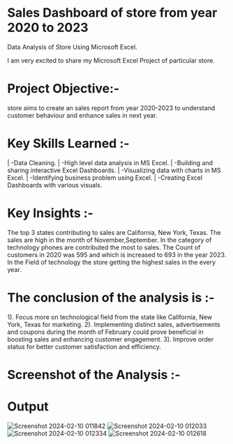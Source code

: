 # Sales Dashboard of store from year 2020 to 2023
Data Analysis of Store Using Microsoft Excel.

I am very excited to share my Microsoft Excel Project of particular store.

# Project Objective:-
 store aims to create an sales report from year 2020-2023 to understand customer behaviour and enhance sales in next year.

# Key Skills Learned :-
| -Data Cleaning.
| -High level data analysis in MS Excel.
| -Building and sharing interactive Excel Dashboards.
| -Visualizing data with charts in MS Excel.
| -Identifying business problem using Excel.
| -Creating Excel Dashboards with various visuals.


# Key Insights :-
The top 3 states contributing to sales are California, New York, Texas.
The sales are high in the month of November,September.
In the category of technology phones are contributed the most to sales.
The Count of customers in 2020 was 595 and which is increased to 693 in the year 2023.
In the Field of technology the store getting the highest sales in the every year.

# The conclusion of the analysis is :-
1). Focus more on technological field from the state like California, New York, Texas for marketing.
2). Implementing distinct sales, advertisements and coupons during the month of February could prove beneficial in boosting sales and enhancing customer engagement.
3). Improve order status for better customer satisfaction and efficiency.


# Screenshot of the Analysis :-
# Output
![Screenshot 2024-02-10 011842](https://github.com/MyProjects-5/Sales_Dashboard/assets/140932670/44b7a8d9-3292-4309-8548-53fef23ff761)
![Screenshot 2024-02-10 012033](https://github.com/MyProjects-5/Sales_Dashboard/assets/140932670/59cca6e5-2cf3-479d-b5d7-8171180685a3)
![Screenshot 2024-02-10 012334](https://github.com/MyProjects-5/Sales_Dashboard/assets/140932670/efe3b37b-23e8-4d67-af20-a8bb494757bd)
![Screenshot 2024-02-10 012618](https://github.com/MyProjects-5/Sales_Dashboard/assets/140932670/7db13407-606d-4634-8c9f-60c64e394e32)


